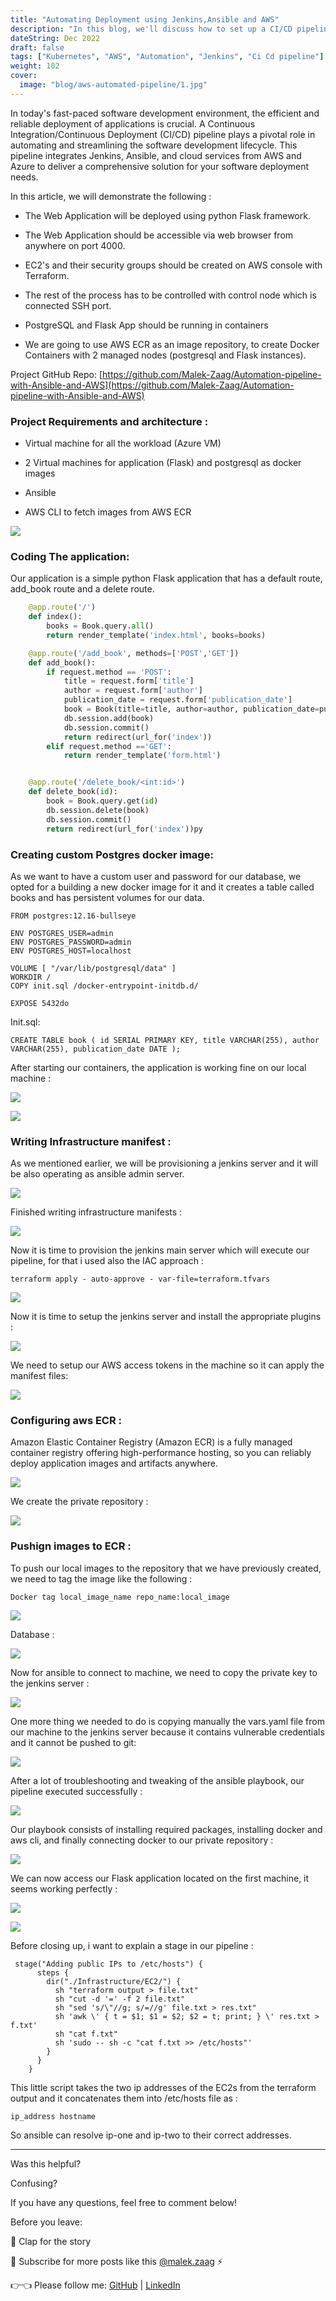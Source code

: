 ```yaml
---
title: "Automating Deployment using Jenkins,Ansible and AWS"
description: "In this blog, we'll discuss how to set up a CI/CD pipeline using Jenkins and Argo CD. "
dateString: Dec 2022
draft: false
tags: ["Kubernetes", "AWS", "Automation", "Jenkins", "Ci Cd pipeline"]
weight: 102
cover:
  image: "blog/aws-automated-pipeline/1.jpg"
---
```


In today's fast-paced software development environment, the efficient and reliable deployment of applications is crucial. A Continuous Integration/Continuous Deployment (CI/CD) pipeline plays a pivotal role in automating and streamlining the software development lifecycle. This pipeline integrates Jenkins, Ansible, and cloud services from AWS and Azure to deliver a comprehensive solution for your software deployment needs.

In this article, we will demonstrate the following :

- The Web Application will be deployed using python Flask framework.

- The Web Application should be accessible via web browser from anywhere on port 4000.

- EC2's and their security groups should be created on AWS console with Terraform.

- The rest of the process has to be controlled with control node which is connected SSH port.

- PostgreSQL and Flask App should be running in containers

- We are going to use AWS ECR as an image repository, to create Docker Containers with 2 managed nodes (postgresql and Flask instances).

Project GitHub Repo: [https://github.com/Malek-Zaag/Automation-pipeline-with-Ansible-and-AWS](https://github.com/Malek-Zaag/Automation-pipeline-with-Ansible-and-AWS)

### Project Requirements and architecture :

- Virtual machine for all the workload (Azure VM)

- 2 Virtual machines for application (Flask) and postgresql as docker images

- Ansible

- AWS CLI to fetch images from AWS ECR

![](https://cdn-images-1.medium.com/max/2000/0*ZOOHua7PkbsDLKI_)

### Coding The application:

Our application is a simple python Flask application that has a default route, add_book route and a delete route.

```python
    @app.route('/')
    def index():
        books = Book.query.all()
        return render_template('index.html', books=books)

    @app.route('/add_book', methods=['POST','GET'])
    def add_book():
        if request.method == 'POST':
            title = request.form['title']
            author = request.form['author']
            publication_date = request.form['publication_date']
            book = Book(title=title, author=author, publication_date=publication_date)
            db.session.add(book)
            db.session.commit()
            return redirect(url_for('index'))
        elif request.method =='GET':
            return render_template('form.html')


    @app.route('/delete_book/<int:id>')
    def delete_book(id):
        book = Book.query.get(id)
        db.session.delete(book)
        db.session.commit()
        return redirect(url_for('index'))py
```

### Creating custom Postgres docker image:

As we want to have a custom user and password for our database, we opted for a building a new docker image for it and it creates a table called books and has persistent volumes for our data.

    FROM postgres:12.16-bullseye

    ENV POSTGRES_USER=admin
    ENV POSTGRES_PASSWORD=admin
    ENV POSTGRES_HOST=localhost

    VOLUME [ "/var/lib/postgresql/data" ]
    WORKDIR /
    COPY init.sql /docker-entrypoint-initdb.d/

    EXPOSE 5432do

Init.sql:

    CREATE TABLE book ( id SERIAL PRIMARY KEY, title VARCHAR(255), author VARCHAR(255), publication_date DATE );

After starting our containers, the application is working fine on our local machine :

![](https://cdn-images-1.medium.com/max/2000/0*DKnpE7gOidyhxbCp)

![](https://cdn-images-1.medium.com/max/2000/0*oUqw3qrINeO4rGHw)

### Writing Infrastructure manifest :

As we mentioned earlier, we will be provisioning a jenkins server and it will be also operating as ansible admin server.

![](https://cdn-images-1.medium.com/max/2000/0*SGeQAHsJsPzx41jK)

Finished writing infrastructure manifests :

![](https://cdn-images-1.medium.com/max/2000/0*uoVwcvC9zKadiiXN)

Now it is time to provision the jenkins main server which will execute our pipeline, for that i used also the IAC approach :

    terraform apply - auto-approve - var-file=terraform.tfvars

![](https://cdn-images-1.medium.com/max/2000/0*UF1RGBIERhVvqnKM)

Now it is time to setup the jenkins server and install the appropriate plugins :

![](https://cdn-images-1.medium.com/max/3118/0*lzDFk6DCOvpjxWmm)

We need to setup our AWS access tokens in the machine so it can apply the manifest files:

![](https://cdn-images-1.medium.com/max/2104/0*upsECL4EKhjVNJhD)

### Configuring aws ECR :

Amazon Elastic Container Registry (Amazon ECR) is a fully managed container registry offering high-performance hosting, so you can reliably deploy application images and artifacts anywhere.

![](https://cdn-images-1.medium.com/max/2726/0*pU-jwCzR0gBzxQ0z)

We create the private repository :

![](https://cdn-images-1.medium.com/max/2000/0*MRzhKYrGDamOwraH)

### Pushign images to ECR :

To push our local images to the repository that we have previously created, we need to tag the image like the following :

    Docker tag local_image_name repo_name:local_image

![](https://cdn-images-1.medium.com/max/2096/0*aesQ0qJtmbjZWD-D)

Database :

![](https://cdn-images-1.medium.com/max/2312/0*IGu9owxZK2pjTVR8)

Now for ansible to connect to machine, we need to copy the private key to the jenkins server :

![](https://cdn-images-1.medium.com/max/2000/0*99ugvog6ioqY7gpI)

One more thing we needed to do is copying manually the vars.yaml file from our machine to the jenkins server because it contains vulnerable credentials and it cannot be pushed to git:

![](https://cdn-images-1.medium.com/max/2000/0*5SVNAcZ2O6-Z9a_O)

After a lot of troubleshooting and tweaking of the ansible playbook, our pipeline executed successfully :

![](https://cdn-images-1.medium.com/max/2000/0*atzFCCJFQ9b8azGY)

Our playbook consists of installing required packages, installing docker and aws cli, and finally connecting docker to our private repository :

![](https://cdn-images-1.medium.com/max/2000/0*L4pWjMZdXpfdV4hR)

We can now access our Flask application located on the first machine, it seems working perfectly :

![](https://cdn-images-1.medium.com/max/2000/0*UXBQKpOMC3Pi9OCo)

![](https://cdn-images-1.medium.com/max/2000/0*EhMZZTx0WJAlVDGQ)

Before closing up, i want to explain a stage in our pipeline :

     stage("Adding public IPs to /etc/hosts") {
          steps {
            dir("./Infrastructure/EC2/") {
              sh "terraform output > file.txt"
              sh "cut -d '=' -f 2 file.txt"
              sh "sed 's/\"//g; s/=//g' file.txt > res.txt"
              sh 'awk \' { t = $1; $1 = $2; $2 = t; print; } \' res.txt > f.txt'
              sh "cat f.txt"
              sh 'sudo -- sh -c "cat f.txt >> /etc/hosts"'
            }
          }
        }

This little script takes the two ip addresses of the EC2s from the terraform output and it concatenates them into /etc/hosts file as :

    ip_address hostname

So ansible can resolve ip-one and ip-two to their correct addresses.

---

Was this helpful?

Confusing?

If you have any questions, feel free to comment below!

Before you leave:

👏 Clap for the story

📰 Subscribe for more posts like this [@malek.zaag](https://medium.com/@malek.zaag) ⚡️

👉👈 Please follow me: [GitHub](https://github.com/Malek-Zaag) | [LinkedIn](https://www.linkedin.com/in/malekzaag/)
